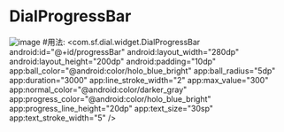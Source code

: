 # DialProgressBar
            
![image](https://github.com/liangsaifei/DialProgressBar/blob/master/re.gif) 
#用法:
<com.sf.dial.widget.DialProgressBar
        android:id="@+id/progressBar"
        android:layout_width="280dp"
        android:layout_height="200dp"
        android:padding="10dp"
        app:ball_color="@android:color/holo_blue_bright"
        app:ball_radius="5dp"
        app:duration="3000"
        app:line_stroke_width="2"
        app:max_value="300"
        app:normal_color="@android:color/darker_gray"
        app:progress_color="@android:color/holo_blue_bright"
        app:progress_line_height="20dp"
        app:text_size="30sp"
        app:text_stroke_width="5" />



